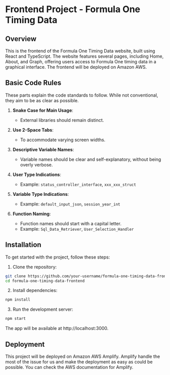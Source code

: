 
# Frontend Project - Formula One Timing Data

## Overview

This is the frontend of the Formula One Timing Data website, built using React and TypeScript. The website features several pages, including Home, About, and Graph, offering users access to Formula One timing data in a graphical interface. The frontend will be deployed on Amazon AWS.

## Basic Code Rules

These parts explain the code standards to follow. While not conventional, they aim to be as clear as possible.

1. **Snake Case for Main Usage**:

   - External libraries should remain distinct.

2. **Use 2-Space Tabs**:

   - To accommodate varying screen widths.

3. **Descriptive Variable Names**:

   - Variable names should be clear and self-explanatory, without being overly verbose.

4. **User Type Indications**:

   - Example: `status_controller_interface`, `xxx_xxx_struct`

5. **Variable Type Indications**:

   - Example: `default_input_json`, `session_year_int`

6. **Function Naming**:

   - Function names should start with a capital letter.
   - Example: `Sql_Data_Retriever`, `User_Selection_Handler`



## Installation

To get started with the project, follow these steps:

1. Clone the repository:

  ```bash
  git clone https://github.com/your-username/formula-one-timing-data-frontend.git
  cd formula-one-timing-data-frontend
  ```

2. Install dependencies:

  ```bash
  npm install
  ```

3. Run the development server:

  ```bash
  npm start
  ```

The app will be available at http://localhost:3000.

## Deployment

This project will be deployed on Amazon AWS Amplify. Amplify handle the most of the issue for us and make the 
deployment as easy as could be possible. You can check the AWS documentation for Amplify.  
